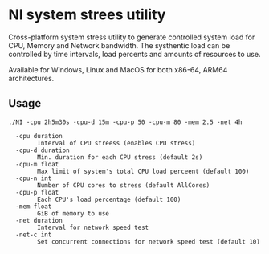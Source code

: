 # NI system strees utility

Cross-platform system stress utility to generate controlled system load for CPU, Memory and Network bandwidth. 
The systhentic load can be controlled by time intervals, load percents and amounts of resources to use.

Available for Windows, Linux and MacOS for both x86-64, ARM64 architectures.

## Usage


```shell
./NI -cpu 2h5m30s -cpu-d 15m -cpu-p 50 -cpu-m 80 -mem 2.5 -net 4h
```

```
  -cpu duration
        Interval of CPU streess (enables CPU stress)
  -cpu-d duration
        Min. duration for each CPU stress (default 2s)
  -cpu-m float
        Max limit of system's total CPU load perceent (default 100)
  -cpu-n int
        Number of CPU cores to stress (default AllCores)
  -cpu-p float
        Each CPU's load percentage (default 100)
  -mem float
        GiB of memory to use
  -net duration
        Interval for network speed test
  -net-c int
        Set concurrent connections for network speed test (default 10)
```
